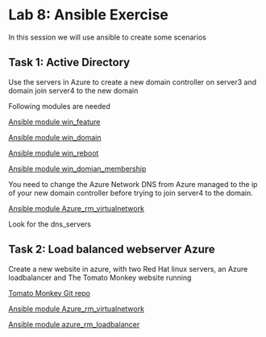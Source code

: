 # Lab 8: Ansible Exercise

In this session we will use ansible to create some scenarios

## Task 1: Active Directory

Use the servers in Azure to create a new domain controller on server3 and domain join server4 to the new domain

Following modules are needed

[Ansible module win_feature](https://docs.ansible.com/ansible/latest/modules/win_feature_module.html)

[Ansible module win_domain](https://docs.ansible.com/ansible/latest/modules/win_domain_module.html)

[Ansible module win_reboot](https://docs.ansible.com/ansible/latest/modules/win_reboot_module.html)

[Ansible module win_domian_membership](https://docs.ansible.com/ansible/latest/modules/win_domain_membership_module.html)

You need to change the Azure Network DNS from Azure managed to the ip of your new domain controller before trying to join server4 to the domain.

[Ansible module Azure_rm_virtualnetwork](https://docs.ansible.com/ansible/latest/modules/azure_rm_virtualnetwork_module.html)

Look for the dns_servers

## Task 2: Load balanced webserver Azure

Create a new website in azure, with two Red Hat linux servers, an Azure loadbalancer and The Tomato Monkey website running

[Tomato Monkey Git repo](https://github.com/jesperberth/tomato-monkey)

[Ansible module Azure_rm_virtualnetwork](https://docs.ansible.com/ansible/latest/modules/azure_rm_virtualnetwork_module.html)

[Ansible module azure_rm_loadbalancer](https://docs.ansible.com/ansible/latest/modules/azure_rm_loadbalancer_module.html)

